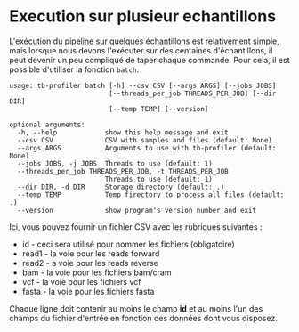 # Execution sur plusieur echantillons

L'exécution du pipeline sur quelques échantillons est relativement simple, mais lorsque nous devons l'exécuter sur des centaines d'échantillons, il peut devenir un peu compliqué de taper chaque commande. Pour cela, il est possible d'utiliser la fonction `batch`.

```
usage: tb-profiler batch [-h] --csv CSV [--args ARGS] [--jobs JOBS]
                         [--threads_per_job THREADS_PER_JOB] [--dir DIR]
                         [--temp TEMP] [--version]

optional arguments:
  -h, --help            show this help message and exit
  --csv CSV             CSV with samples and files (default: None)
  --args ARGS           Arguments to use with tb-profiler (default: None)
  --jobs JOBS, -j JOBS  Threads to use (default: 1)
  --threads_per_job THREADS_PER_JOB, -t THREADS_PER_JOB
                        Threads to use (default: 1)
  --dir DIR, -d DIR     Storage directory (default: .)
  --temp TEMP           Temp firectory to process all files (default: .)
  --version             show program's version number and exit
```

Ici, vous pouvez fournir un fichier CSV avec les rubriques suivantes :

* id - ceci sera utilisé pour nommer les fichiers (obligatoire)
* read1 - la voie pour les reads forward
* read2 - a voie pour les reads reverse 
* bam - la voie pour les fichiers bam/cram 
* vcf - la voie pour les fichiers vcf 
* fasta - la voie pour les fichiers fasta

Chaque ligne doit contenir au moins le champ **id** et au moins l'un des champs du fichier d'entrée en fonction des données dont vous disposez.

